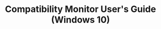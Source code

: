---
title: Compatibility Monitor User's Guide (Windows 10)
description: Compatibility Monitor is a tool in the runtime analysis package that you can use to monitor applications for compatibility issues. You can also use the Compatibility Monitor tool to submit compatibility feedback.
redirect_url: https://technet.microsoft.com/en-us/itpro/windows/deploy/manage-windows-upgrades-with-upgrade-analytics.md
---